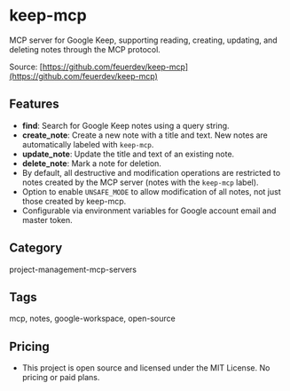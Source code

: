 # keep-mcp

MCP server for Google Keep, supporting reading, creating, updating, and deleting notes through the MCP protocol.

Source: [https://github.com/feuerdev/keep-mcp](https://github.com/feuerdev/keep-mcp)

## Features
- **find**: Search for Google Keep notes using a query string.
- **create_note**: Create a new note with a title and text. New notes are automatically labeled with `keep-mcp`.
- **update_note**: Update the title and text of an existing note.
- **delete_note**: Mark a note for deletion.
- By default, all destructive and modification operations are restricted to notes created by the MCP server (notes with the `keep-mcp` label).
- Option to enable `UNSAFE_MODE` to allow modification of all notes, not just those created by keep-mcp.
- Configurable via environment variables for Google account email and master token.

## Category
project-management-mcp-servers

## Tags
mcp, notes, google-workspace, open-source

## Pricing
- This project is open source and licensed under the MIT License. No pricing or paid plans.